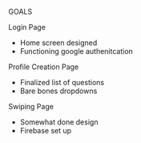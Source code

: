 GOALS

Login Page
- Home screen designed
- Functioning google authenitcation

Profile Creation Page
- Finalized list of questions
- Bare bones dropdowns

Swiping Page
- Somewhat done design
- Firebase set up